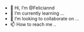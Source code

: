 - 👋 Hi, I’m @Feliciannd
- 🌱 I’m currently learning ...
- 💞️ I’m looking to collaborate on ...
- 📫 How to reach me ..

<!---
Feliciannd/Feliciannd is a ✨ special ✨ repository because its `README.md` (this file) appears on your GitHub profile.
You can click the Preview link to take a look at your changes.
--->
